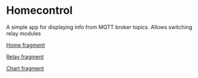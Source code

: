 # Homecontrol

A simple app for displaying info from MQTT broker topics. Allows switching relay modules

[Home fragment](https://dl3.pushbulletusercontent.com/aMt7oZyas7MgaXYEtvpRRXqaX8No1yBn/Screenshot_20190428-131409.jpg)

[Relay fragment](https://dl3.pushbulletusercontent.com/vjOdETWfTBjuyFG6f4oKLu0WmHrxtKE6/Screenshot_20190428-131424.png)

[Chart fragment](https://dl3.pushbulletusercontent.com/NogToFHGauOYPT62C81gplqMxYzoKzGf/Screenshot_20190407-213912.jpg)
